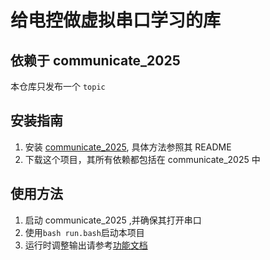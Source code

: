 # 给电控做虚拟串口学习的库

## 依赖于 communicate_2025

本仓库只发布一个 `topic`

## 安装指南

1. 安装 [communicate_2025](https://github.com/HDU-PHOENIX/communicate_2025), 具体方法参照其 README
2. 下载这个项目，其所有依赖都包括在 communicate_2025 中

## 使用方法

1. 启动 communicate_2025 ,并确保其打开串口
2. 使用`bash run.bash`启动本项目
3. 运行时调整输出请参考[功能文档](FEATURES.md)